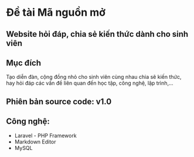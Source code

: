 # Đề tài Mã nguồn mở
## Website hỏi đáp, chia sẻ kiến thức dành cho sinh viên

## Mục đích
Tạo diễn đàn, cộng đồng nhỏ cho sinh viên cùng nhau chia sẽ kiến thức, hay hỏi đáp các vấn đề liên quan đến học tập, công nghệ, lập trình,...

## Phiên bản source code: v1.0

## Công nghệ:
* Laravel - PHP Framework
* Markdown Editor
* MySQL
